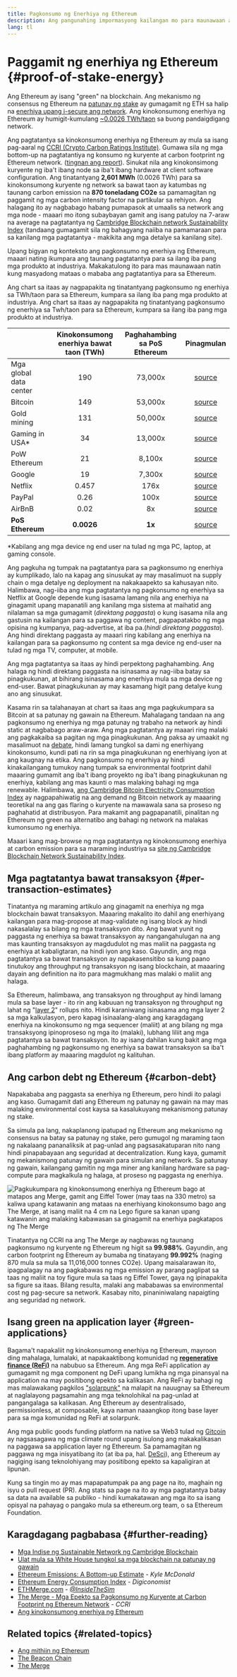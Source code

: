 ```yaml
---
title: Pagkonsumo ng Enerhiya ng Ethereum
description: Ang pangunahing impormasyong kailangan mo para maunawaan ang pagkonsumo ng enerhiya ng Ethereum.
lang: tl
---
```


# Paggamit ng enerhiya ng Ethereum {#proof-of-stake-energy}

Ang Ethereum ay isang "green" na blockchain. Ang mekanismo ng consensus ng Ethereum na [patunay ng stake](/developers/docs/consensus-mechanisms/pos) ay gumagamit ng ETH sa halip na [enerhiya upang i-secure ang network](/developers/docs/consensus-mechanisms/pow). Ang kinokonsumong enerhiya ng Ethereum ay humigit-kumulang [~0.0026 TWh/taon](https://carbon-ratings.com/eth-report-2022) sa buong pandaigdigang network.

Ang pagtatantya sa kinokonsumong enerhiya ng Ethereum ay mula sa isang pag-aaral ng [CCRI (Crypto Carbon Ratings Institute)](https://carbon-ratings.com). Gumawa sila ng mga bottom-up na pagtatantiya ng konsumo ng kuryente at carbon footprint ng Ethereum network. ([tingnan ang report](https://carbon-ratings.com/eth-report-2022)). Sinukat nila ang kinokonsimong kuryente ng iba't ibang node sa iba't ibang hardware at client software configuration. Ang tinatantyang **2,601 MWh** (0.0026 TWh) para sa kinokonsumong kuryente ng network sa bawat taon ay katumbas ng taunang carbon emission na **870 toneladang CO2e** sa pamamagitan ng paggamit ng mga carbon intensity factor na partikular sa rehiyon. Ang halagang ito ay nagbabago habang pumapasok at umaalis sa network ang mga node - maaari mo itong subaybayan gamit ang isang patuloy na 7-araw na average na pagtatantya ng [Cambridge Blockchain network Sustainability Index](https://ccaf.io/cbnsi/ethereum) (tandaang gumagamit sila ng bahagyang naiiba na pamamaraan para sa kanilang mga pagtatantya - makikita ang mga detalye sa kanilang site).

Upang bigyan ng konteksto ang pagkonsumo ng enerhiya ng Ethereum, maaari nating ikumpara ang taunang pagtatantya para sa ilang iba pang mga produkto at industriya. Makakatulong ito para mas maunawaan natin kung masyadong mataas o mababa ang pagtatantiya para sa Ethereum.

<EnergyConsumptionChart />

Ang chart sa itaas ay nagpapakita ng tinatantyang pagkonsumo ng enerhiya sa TWh/taon para sa Ethereum, kumpara sa ilang iba pang mga produkto at industriya. Ang chart sa itaas ay nagpapakita ng tinatantyang pagkonsumo ng enerhiya sa Twh/taon para sa Ethereum, kumpara sa ilang iba pang mga produkto at industriya.

|                        | Kinokonsumong enerhiya bawat taon (TWh) | Paghahambing sa PoS Ethereum |                                                                                    Pinagmulan                                                                                     |
|:---------------------- |:---------------------------------------:|:----------------------------:|:---------------------------------------------------------------------------------------------------------------------------------------------------------------------------------:|
| Mga global data center |                   190                   |           73,000x            |                                    [source](https://www.iea.org/commentaries/data-centres-and-energy-from-global-headlines-to-local-headaches)                                    |
| Bitcoin                |                   149                   |           53,000x            |                                                                 [source](https://ccaf.io/cbnsi/cbeci/comparisons)                                                                 |
| Gold mining            |                   131                   |           50,000x            |                                                                 [source](https://ccaf.io/cbnsi/cbeci/comparisons)                                                                 |
| Gaming in USA\*      |                   34                    |           13,000x            |                 [source](https://www.researchgate.net/publication/336909520_Toward_Greener_Gaming_Estimating_National_Energy_Use_and_Energy_Efficiency_Potential)                 |
| PoW Ethereum           |                   21                    |            8,100x            |                                                                    [source](https://ccaf.io/cbnsi/ethereum/1)                                                                     |
| Google                 |                   19                    |            7,300x            |                                           [source](https://www.gstatic.com/gumdrop/sustainability/google-2022-environmental-report.pdf)                                           |
| Netflix                |                  0.457                  |             176x             | [source](https://assets.ctfassets.net/4cd45et68cgf/7B2bKCqkXDfHLadrjrNWD8/e44583e5b288bdf61e8bf3d7f8562884/2021_US_EN_Netflix_EnvironmentalSocialGovernanceReport-2021_Final.pdf) |
| PayPal                 |                  0.26                   |             100x             |                                  [source](https://s202.q4cdn.com/805890769/files/doc_downloads/global-impact/CDP_Climate_Change_PayPal-(1).pdf)                                   |
| AirBnB                 |                  0.02                   |              8x              |                               [source](https://s26.q4cdn.com/656283129/files/doc_downloads/governance_doc_updated/Airbnb-ESG-Factsheet-(Final).pdf)                               |
| **PoS Ethereum**       |               **0.0026**                |            **1x**            |                                                               [source](https://carbon-ratings.com/eth-report-2022)                                                                |

\*Kabilang ang mga device ng end user na tulad ng mga PC, laptop, at gaming console.

Ang pagkuha ng tumpak na pagtatantya para sa pagkonsumo ng enerhiya ay kumplikado, lalo na kapag ang sinusukat ay may masalimuot na supply chain o mga detalye ng deployment na nakakaapekto sa kahusayan nito. Halimbawa, nag-iiba ang mga pagtatantya ng pagkonsumo ng enerhiya sa Netflix at Google depende kung isasama lamang nila ang enerhiya na ginagamit upang mapanatili ang kanilang mga sistema at maihatid ang nilalaman sa mga gumagamit (_direktang paggasta_) o kung isasama nila ang gastusin na kailangan para sa paggawa ng content, pagpapatakbo ng mga opisina ng kumpanya, pag-advertise, at iba pa.(_hindi direktang paggasta_). Ang hindi direktang paggasta ay maaari ring kabilang ang enerhiya na kailangan para sa pagkonsumo ng content sa mga device ng end-user na tulad ng mga TV, computer, at mobile.

Ang mga pagtatantya sa itaas ay hindi perpektong paghahambing. Ang halaga ng hindi direktang paggasta na isinasama ay nag-iiba batay sa pinagkukunan, at bihirang isinasama ang enerhiya mula sa mga device ng end-user. Bawat pinagkukunan ay may kasamang higit pang detalye kung ano ang sinusukat.

Kasama rin sa talahanayan at chart sa itaas ang mga pagkukumpara sa Bitcoin at sa patunay ng gawain na Ethereum. Mahalagang tandaan na ang pagkonsumo ng enerhiya ng mga patunay ng trabaho na network ay hindi static at nagbabago araw-araw. Ang mga pagtatantya ay maaari ring malaki ang pagkakaiba sa pagitan ng mga pinagkukunan. Ang paksa ay umaakit ng masalimuot na [debate](https://www.coindesk.com/business/2020/05/19/the-last-word-on-bitcoins-energy-consumption/), hindi lamang tungkol sa dami ng enerhiyang kinokonsumo, kundi pati na rin sa mga pinagkukunan ng enerhiyang iyon at ang kaugnay na etika. Ang pagkonsumo ng enerhiya ay hindi kinakailangang tumukoy nang tumpak sa environmental footprint dahil maaaring gumamit ang iba't ibang proyekto ng iba't ibang pinagkukunan ng enerhiya, kabilang ang mas kaunti o mas malaking bahagi ng mga renewable. Halimbawa, [ang Cambridge Bitcoin Electricity Consumption Index](https://ccaf.io/cbnsi/cbeci/comparisons) ay nagpapahiwatig na ang demand ng Bitcoin network ay maaaring teoretikal na ang gas flaring o kuryente na mawawala sana sa proseso ng paghahatid at distribusyon. Para makamit ang pagpapanatili, pinalitan ng Ethereum ng green na alternatibo ang bahagi ng network na malakas kumonsumo ng enerhiya.

Maaari kang mag-browse ng mga pagtatantya ng kinokonsumong enerhiya at carbon emission para sa maraming industriya sa [site ng Cambridge Blockchain Network Sustainability Index](https://ccaf.io/cbnsi/ethereum).

## Mga pagtatantya bawat transaksyon {#per-transaction-estimates}

Tinatantya ng maraming artikulo ang ginagamit na enerhiya ng mga blockchain bawat transaksyon. Maaaring makalito ito dahil ang enerhiyang kailangan para mag-propose at mag-validate ng isang block ay hindi nakasalalay sa bilang ng mga transaksyon dito. Ang bawat yunit ng paggasta ng enerhiya sa bawat transaksyon ay nangangahulugan na ang mas kaunting transaksyon ay magdudulot ng mas maliit na paggasta ng enerhiya at kabaligtaran, na hindi iyon ang kaso. Gayundin, ang mga pagtatantya sa bawat transaksyon ay napakasensitibo sa kung paano tinutukoy ang throughput ng transaksyon ng isang blockchain, at maaaring dayain ang definition na ito para magmukhang mas malaki o maliit ang halaga.

Sa Ethereum, halimbawa, ang transaksyon ng throughput ay hindi lamang mula sa base layer - ito rin ang kabuuan ng transaksyon ng throughput ng lahat ng "[layer 2](/layer-2/)" rollups nito. Hindi karaniwang isinasama ang mga layer 2 sa mga kalkulasyon, pero kapag isinaalang-alang ang karagdagang enerhiya na kinokonsumo ng mga sequencer (maliit) at ang bilang ng mga transaksyong ipinoproseso ng mga ito (malaki), lubhang liliit ang mga pagtatantya sa bawat transaksyon. Ito ay isang dahilan kung bakit ang mga paghahambing ng pagkonsumo ng enerhiya sa bawat transaksyon sa iba't ibang platform ay maaaring magdulot ng kalituhan.

## Ang carbon debt ng Ethereum {#carbon-debt}

Napakababa ang paggasta sa enerhiya ng Ethereum, pero hindi ito palagi ang kaso. Gumagamit dati ang Ethereum ng patunay ng gawain na may mas malaking environmental cost kaysa sa kasalukuyang mekanismong patunay ng stake.

Sa simula pa lang, nakaplanong ipatupad ng Ethereum ang mekanismo ng consensus na batay sa patunay ng stake, pero gumugol ng maraming taon ng nakalaang pananaliksik at pag-unlad ang pagsasakatuparan nito nang hindi pinapabayaan ang seguridad at decentralization. Kung kaya, gumamit ng mekanismong patunay ng gawain para simulan ang network. Sa patunay ng gawain, kailangang gamitin ng mga miner ang kanilang hardware sa pag-compute para magkalkula ng halaga, at proseso ng paggasta ng enerhiya.

![Pagkukumpara ng kinokonsumong enerhiya ng Ethereum bago at matapos ang Merge, gamit ang Eiffel Tower (may taas na 330 metro) sa kaliwa upang katawanin ang mataas na enerhiyang kinokonsumo bago ang The Merge, at isang maliit na 4 cm na Lego figure sa kanan upang katawanin ang malaking kabawasan sa ginagamit na enerhiya pagkatapos ng The Merge](energy_consumption_pre_post_merge.png)

Tinatantya ng CCRI na ang The Merge ay nagbawas ng taunang pagkonsumo ng kuryente ng Ethereum ng higit sa **99.988%**. Gayundin, ang carbon footprint ng Ethereum ay bumaba ng tinatayang **99.992%** (naging 870 mula sa mula sa 11,016,000 tonnes CO2e). Upang maisalarawan ito, ipagpalagay na ang pagkabawas ng mga emission ay parang paglipat sa taas ng maliit na toy figure mula sa taas ng Eiffel Tower, gaya ng ipinapakita sa figure sa itaas. Bilang resulta, malaki ang mababawas sa environmental cost ng pag-secure sa network. Kasabay nito, pinaniniwalang napaigting ang seguridad ng network.

## Isang green na application layer {#green-applications}

Bagama't napakaliit ng kinokonsumong enerhiya ng Ethereum, mayroon ding mahalaga, lumalaki, at napakaaktibong komunidad ng [**regenerative finance (ReFi)**](/refi/) na nabubuo sa Ethereum. Ang mga ReFi application ay gumagamit ng mga component ng DeFi upang lumikha ng mga pinansyal na application na may positibong epekto sa kalikasan. Ang ReFi ay bahagi ng mas malawakang pagkilos ["solarpunk"](https://en.wikipedia.org/wiki/Solarpunk) na malapit na nauugnay sa Ethereum at naglalayong pagsamahin ang mga teknolohikal na pag-unlad at pangangalaga sa kalikasan. Ang Ethereum ay desentralisado, permissionless, at composable, kaya naman naaangkop itong base layer para sa mga komunidad ng ReFi at solarpunk.

Ang mga public goods funding platform na native sa Web3 tulad ng [Gitcoin](https://gitcoin.co) ay nagsasagawa ng mga climate round upang isulong ang makakalikasan na paggawa sa application layer ng Ethereum. Sa pamamagitan ng paggawa ng mga inisyatibang ito (at iba pa, hal. [DeSci](/desci/)), ang Ethereum ay nagiging isang teknolohiyang may positibong epekto sa kapaligiran at lipunan.

<InfoBanner emoji=":evergreen_tree:">
  Kung sa tingin mo ay mas mapapatumpak pa ang page na ito, maghain ng isyu o pull request (PR). Ang stats sa page na ito ay mga pagtatantya batay sa data na available sa publiko - hindi kumakatawan ang mga ito sa isang opisyal na pahayag o pangako mula sa ethereum.org team, o sa Ethereum Foundation.
</InfoBanner>

## Karagdagang pagbabasa {#further-reading}

- [Mga Indise ng Sustainable Network ng Cambridge Blockchain](https://ccaf.io/cbnsi/ethereum)
- [Ulat mula sa White House tungkol sa mga blockchain na patunay ng gawain](https://www.whitehouse.gov/wp-content/uploads/2022/09/09-2022-Crypto-Assets-and-Climate-Report.pdf)
- [Ethereum Emissions: A Bottom-up Estimate](https://kylemcdonald.github.io/ethereum-emissions/) - _Kyle McDonald_
- [Ethereum Energy Consumption Index](https://digiconomist.net/ethereum-energy-consumption/) - _Digiconomist_
- [ETHMerge.com](https://ethmerge.com/) - _[@InsideTheSim](https://x.com/InsideTheSim)_
- [The Merge - Mga Epekto sa Pagkonsumo ng Kuryente at Carbon Footprint ng Ethereum Network](https://carbon-ratings.com/eth-report-2022) - _CCRI_
- [Ang kinokonsumong enerhiya ng Ethereum](https://mirror.xyz/jmcook.eth/ODpCLtO4Kq7SCVFbU4He8o8kXs418ZZDTj0lpYlZkR8)

## Related topics {#related-topics}

- [Ang mithiin ng Ethereum](/roadmap/vision/)
- [The Beacon Chain](/roadmap/beacon-chain)
- [The Merge](/roadmap/merge/)
